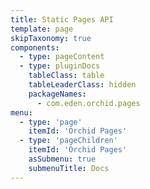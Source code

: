 ```yaml
---
title: Static Pages API
template: page
skipTaxonomy: true
components:
  - type: pageContent
  - type: pluginDocs
    tableClass: table
    tableLeaderClass: hidden
    packageNames: 
      - com.eden.orchid.pages
menu:
  - type: 'page'
    itemId: 'Orchid Pages'
  - type: 'pageChildren'
    itemId: 'Orchid Pages'
    asSubmenu: true
    submenuTitle: Docs
---
```

